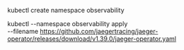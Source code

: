 
kubectl create namespace observability

kubectl --namespace observability apply \
    --filename https://github.com/jaegertracing/jaeger-operator/releases/download/v1.39.0/jaeger-operator.yaml